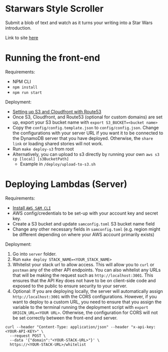 # Starwars Style Scroller

Submit a blob of text and watch as it turns your writing into a Star Wars introduction.

Link to site [here](https://star-crawl.bertcode.com/)

# Running the front-end

Requirements:

- NPM CLI
- `npm install`
- `npm run start`

Deployment:

- [Setting up S3 and Cloudfront with Route53](https://www.youtube.com/watch?v=DiIaoIcoKNY)
- Once S3, Cloudfront, and Route53 (optional for custom domains) are set up, export your S3 bucket name with `export S3_BUCKET=<bucket name>`
- Copy the `config/config.template.json` to `config/config.json`. Change the configurations with your server URL if you want it to be connected to the DynamoDB server that you have deployed. Otherwise, the `share link` or loading shared stories will not work.
- Run `make deploy-s3` from root
- Alternatively, you can upload to s3 directly by running your own `aws s3 cp [local] [s3BucketPath]`
  - Example in `/deploy/upload-to-s3.sh`

# Deploying Lambdas (Server)

Requirements:

- [Install `AWS SAM CLI`](https://docs.aws.amazon.com/serverless-application-model/latest/developerguide/serverless-sam-cli-install.html)
- AWS config/credentials to be set-up with your account key and secret key.
- Create a S3 bucket and update `samconfig.toml` S3 bucket name field
- Change any other necessary fields in `samconfig.toml` (e.g. region might be different depending on where your AWS account primarily exists)

Deployment:

1. Go into `server` folder.
2. Run `make deploy STACK_NAME=<YOUR_STACK_NAME>`
3. Whitelist your stack url to allow access. This will allow you to `curl` or `postman` any of the other API endpoints. You can also whitelist any URLs that will be making the request such as `http://localhost:3001`. This ensures that the API Key does not have to be on client-side code and exposed to the public to ensure security to your server.
4. Optional: If you are deploying locally, the server will automatically assign `http://localhost:3001` with the CORS configurations. However, if you want to deploy to a custom URL, you need to ensure that you assign the variable to the terminal running the deployment script with `export ORIGIN_URL=<YOUR URL>`. Otherwise, the configuration for CORS will not be set correctly between the front-end and server.

```
curl --header "Content-Type: application/json" --header "x-api-key: <YOUR-API-KEY>" \
  --request POST \
  --data '{"domain":"<YOUR-STACK-URL>"}' \
  https://<YOUR-STACK-URL>/whitelist
```
